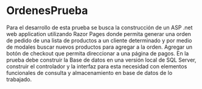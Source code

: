 # OrdenesPrueba
Para el desarrollo de esta prueba se busca la construcción de un ASP .net web application utilizando Razor Pages donde permita generar una orden de pedido de una lista de productos a un cliente determinado y por medio de modales buscar nuevos productos para agregar a la orden. Agregar un botón de checkout que permita direccionar a una página de pagos. En la prueba debe construir la Base de datos en una versión local de SQL Server, construir el controlador y la interfaz para esta necesidad con elementos funcionales de consulta y almacenamiento en base de datos de lo trabajado.
